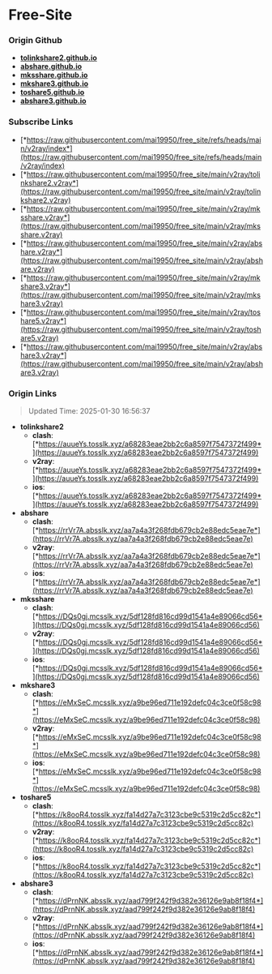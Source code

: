 # Free-Site

### Origin Github

- [**tolinkshare2.github.io**](https://github.com/tolinkshare2/tolinkshare2.github.io)
- [**abshare.github.io**](https://github.com/abshare/abshare.github.io)
- [**mksshare.github.io**](https://github.com/mksshare/mksshare.github.io)
- [**mkshare3.github.io**](https://github.com/mkshare3/mkshare3.github.io)
- [**toshare5.github.io**](https://github.com/toshare5/toshare5.github.io)
- [**abshare3.github.io**](https://github.com/abshare3/abshare3.github.io)

### Subscribe Links

- [*https://raw.githubusercontent.com/mai19950/free_site/refs/heads/main/v2ray/index*](https://raw.githubusercontent.com/mai19950/free_site/refs/heads/main/v2ray/index)
- [*https://raw.githubusercontent.com/mai19950/free_site/main/v2ray/tolinkshare2.v2ray*](https://raw.githubusercontent.com/mai19950/free_site/main/v2ray/tolinkshare2.v2ray)
- [*https://raw.githubusercontent.com/mai19950/free_site/main/v2ray/mksshare.v2ray*](https://raw.githubusercontent.com/mai19950/free_site/main/v2ray/mksshare.v2ray)
- [*https://raw.githubusercontent.com/mai19950/free_site/main/v2ray/abshare.v2ray*](https://raw.githubusercontent.com/mai19950/free_site/main/v2ray/abshare.v2ray)
- [*https://raw.githubusercontent.com/mai19950/free_site/main/v2ray/mkshare3.v2ray*](https://raw.githubusercontent.com/mai19950/free_site/main/v2ray/mkshare3.v2ray)
- [*https://raw.githubusercontent.com/mai19950/free_site/main/v2ray/toshare5.v2ray*](https://raw.githubusercontent.com/mai19950/free_site/main/v2ray/toshare5.v2ray)
- [*https://raw.githubusercontent.com/mai19950/free_site/main/v2ray/abshare3.v2ray*](https://raw.githubusercontent.com/mai19950/free_site/main/v2ray/abshare3.v2ray)

### Origin Links

> Updated Time: 2025-01-30 16:56:37

- **tolinkshare2**
  - **clash**: [*https://auueYs.tosslk.xyz/a68283eae2bb2c6a8597f7547372f499*](https://auueYs.tosslk.xyz/a68283eae2bb2c6a8597f7547372f499)
  - **v2ray**: [*https://auueYs.tosslk.xyz/a68283eae2bb2c6a8597f7547372f499*](https://auueYs.tosslk.xyz/a68283eae2bb2c6a8597f7547372f499)
  - **ios**: [*https://auueYs.tosslk.xyz/a68283eae2bb2c6a8597f7547372f499*](https://auueYs.tosslk.xyz/a68283eae2bb2c6a8597f7547372f499)
- **abshare**
  - **clash**: [*https://rrVr7A.absslk.xyz/aa7a4a3f268fdb679cb2e88edc5eae7e*](https://rrVr7A.absslk.xyz/aa7a4a3f268fdb679cb2e88edc5eae7e)
  - **v2ray**: [*https://rrVr7A.absslk.xyz/aa7a4a3f268fdb679cb2e88edc5eae7e*](https://rrVr7A.absslk.xyz/aa7a4a3f268fdb679cb2e88edc5eae7e)
  - **ios**: [*https://rrVr7A.absslk.xyz/aa7a4a3f268fdb679cb2e88edc5eae7e*](https://rrVr7A.absslk.xyz/aa7a4a3f268fdb679cb2e88edc5eae7e)
- **mksshare**
  - **clash**: [*https://DQs0gj.mcsslk.xyz/5df128fd816cd99d1541a4e89066cd56*](https://DQs0gj.mcsslk.xyz/5df128fd816cd99d1541a4e89066cd56)
  - **v2ray**: [*https://DQs0gj.mcsslk.xyz/5df128fd816cd99d1541a4e89066cd56*](https://DQs0gj.mcsslk.xyz/5df128fd816cd99d1541a4e89066cd56)
  - **ios**: [*https://DQs0gj.mcsslk.xyz/5df128fd816cd99d1541a4e89066cd56*](https://DQs0gj.mcsslk.xyz/5df128fd816cd99d1541a4e89066cd56)
- **mkshare3**
  - **clash**: [*https://eMxSeC.mcsslk.xyz/a9be96ed711e192defc04c3ce0f58c98*](https://eMxSeC.mcsslk.xyz/a9be96ed711e192defc04c3ce0f58c98)
  - **v2ray**: [*https://eMxSeC.mcsslk.xyz/a9be96ed711e192defc04c3ce0f58c98*](https://eMxSeC.mcsslk.xyz/a9be96ed711e192defc04c3ce0f58c98)
  - **ios**: [*https://eMxSeC.mcsslk.xyz/a9be96ed711e192defc04c3ce0f58c98*](https://eMxSeC.mcsslk.xyz/a9be96ed711e192defc04c3ce0f58c98)
- **toshare5**
  - **clash**: [*https://k8ooR4.tosslk.xyz/fa14d27a7c3123cbe9c5319c2d5cc82c*](https://k8ooR4.tosslk.xyz/fa14d27a7c3123cbe9c5319c2d5cc82c)
  - **v2ray**: [*https://k8ooR4.tosslk.xyz/fa14d27a7c3123cbe9c5319c2d5cc82c*](https://k8ooR4.tosslk.xyz/fa14d27a7c3123cbe9c5319c2d5cc82c)
  - **ios**: [*https://k8ooR4.tosslk.xyz/fa14d27a7c3123cbe9c5319c2d5cc82c*](https://k8ooR4.tosslk.xyz/fa14d27a7c3123cbe9c5319c2d5cc82c)
- **abshare3**
  - **clash**: [*https://dPrnNK.absslk.xyz/aad799f242f9d382e36126e9ab8f18f4*](https://dPrnNK.absslk.xyz/aad799f242f9d382e36126e9ab8f18f4)
  - **v2ray**: [*https://dPrnNK.absslk.xyz/aad799f242f9d382e36126e9ab8f18f4*](https://dPrnNK.absslk.xyz/aad799f242f9d382e36126e9ab8f18f4)
  - **ios**: [*https://dPrnNK.absslk.xyz/aad799f242f9d382e36126e9ab8f18f4*](https://dPrnNK.absslk.xyz/aad799f242f9d382e36126e9ab8f18f4)

